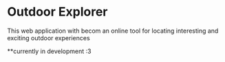 # Outdoor Explorer
This web application with becom an online tool for locating interesting and exciting outdoor experiences   
   
**currently in development :3
